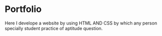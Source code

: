 # Portfolio
Here I develope  a website by using HTML AND CSS  by which any person specially student practice of aptitude question. 
